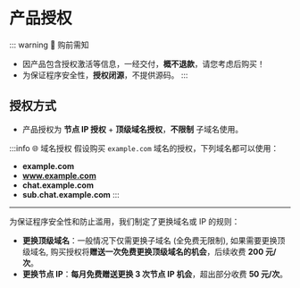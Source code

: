 # 产品授权

::: warning 🧐 购前需知
- 因产品包含授权激活等信息，一经交付，**概不退款**，请您考虑后购买！
- 为保证程序安全性，**授权闭源**，不提供源码。
:::
## 授权方式
- 产品授权为 **节点 IP 授权** + **顶级域名授权**，**不限制** 子域名使用。

:::info 🌐 域名授权
假设购买 `example.com` 域名的授权，下列域名都可以使用：
  - **example.com** 
  - **www.example.com**
  - **chat.example.com**
  - **sub.chat.example.com**
:::
---
为保证程序安全性和防止滥用，我们制定了更换域名或 IP 的规则：
- **更换顶级域名**：一般情况下仅需更换子域名 (全免费无限制), 如果需要更换顶级域名, 购买授权将**赠送一次免费更换顶级域名的机会**，后续收费 **200 元/次**。
- **更换节点 IP**：**每月免费赠送更换 3 次节点 IP 机会**，超出部分收费 **50 元/次**。
